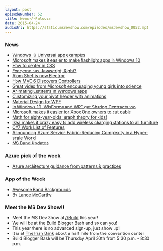 ```yaml
---
layout: post
episodeNumber: 52
title: News-A-Palooza
date: 2015-04-24
audioUrl: https://static.msdevshow.com/episodes/msdevshow_0052.mp3
---
```


### News

 - [Windows 10 Universal app examples](https://github.com/Microsoft/Windows-universal-samples)
  - [Microsoft makes it easier to make flashlight apps in Windows 10](https://github.com/Microsoft/Windows-universal-samples/tree/master/lamp)
 - [How to center in CSS](http://howtocenterincss.com/)
 - [Everyone has Javascript, Right?](http://kryogenix.org/code/browser/everyonehasjs.html?)
 - [Atom Shell is now Electron](http://blog.atom.io/2015/04/23/electron.html)
 - [How MVC 6 Discovers Controllers](http://www.strathweb.com/2015/04/asp-net-mvc-6-discovers-controllers)
 - [Great video from Microsoft encouraging young girls into science](http://uk.businessinsider.com/viral-video-from-microsoft-is-fantastic-2015-4)
 - [Animating ListItems in Windows apps](http://visuallylocated.com/post/2015/04/17/Animating-list-items-within-Windows-apps.aspx)
 - [Customizing your pivot header with animations](https://nokiawpdev.wordpress.com/2015/04/09/custom-pivot-header-with-animation/)
 - [Material Design for WPF](https://github.com/ButchersBoy/MaterialDesignInXamlToolkit)
 - [In Windows 10, WinForms and WPF get Sharing Contracts too](https://aruntalkstech.wordpress.com/2015/04/14/sharing-content-from-your-win32-winforms-or-wpf-app/)
 - [Microsoft makes it easier for Xbox One owners to cut cable](http://www.fool.com/investing/general/2015/04/12/did-microsoft-just-make-it-easy-for-xbox-one-owner.aspx)
 - [Math for eight-year-olds: graph theory for kids!](http://jdh.hamkins.org/math-for-eight-year-olds/)
 - [Ikea makes it crazy easy to add wireless charging stations to all furniture](http://gizmodo.com/ikea-just-made-it-crazy-easy-to-add-wireless-charging-t-1698047498)
 - [C\#7 Work List of Features](https://github.com/dotnet/roslyn/issues/2136)
 - [Announcing Azure Service Fabric: Reducing Complexity in a Hyper-scale World](http://azure.microsoft.com/blog/2015/04/20/announcing-azure-service-fabric-reducing-complexity-in-a-hyper-scale-world/)
 - [MS Band Updates](http://lumiaconversations.microsoft.com/2015/04/22/microsoft-health-and-microsoft-band-update/)

### Azure pick of the week

 - [Azure architecture guidance from patterns &     practices](https://github.com/mspnp/azure-guidance)

### App of the Week

 - [Awesome Band Backgrounds](http://www.windowsphone.com/s?appid=4859dfbf-5ddf-4509-969e-0d95fd595a1a)
  - By [Lance McCarthy](http://lancewmccarthy)

### Meet the MS Dev Show!!!

 - Meet the MS Dev Show at [//Build](http://www.buildwindows.com/) this year!
 - We will be at the Build Blogger Bash and so can you!
  - This year there is no advanced sign-up, just show up!
  - It is at [The Irish Bank](http://www.bing.com/maps/default.aspx?rtp=adr.~pos.37.7904357910156_-122.404724121094_10+Mark+Ln%2c+San+Francisco%2c+CA+94108_The+Irish+Bank&where1=10+Mark+Ln%2c+San+Francisco%2c+CA+94108) about a half mile from the convention center
  - Build Blogger Bash will be Thursday April 30th from 5:30 p.m. - 8:30 p.m.

